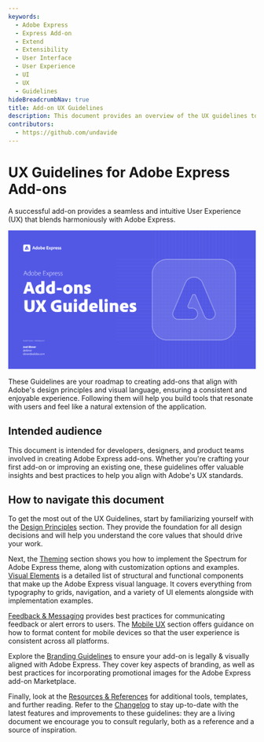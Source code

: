 ```yaml
---
keywords:
  - Adobe Express
  - Express Add-on 
  - Extend
  - Extensibility
  - User Interface
  - User Experience
  - UI
  - UX
  - Guidelines
hideBreadcrumbNav: true
title: Add-on UX Guidelines
description: This document provides an overview of the UX guidelines to follow when designing your Adobe Express add-on.
contributors:
  - https://github.com/undavide
---
```


# UX Guidelines for Adobe Express Add-ons

A successful add-on provides a seamless and intuitive User Experience (UX) that blends harmoniously with Adobe Express.

![](./img/introduction_cover.png)

These Guidelines are your roadmap to creating add-ons that align with Adobe's design principles and visual language, ensuring a consistent and enjoyable experience. Following them will help you build tools that resonate with users and feel like a natural extension of the application.

## Intended audience

This document is intended for developers, designers, and product teams involved in creating Adobe Express add-ons. Whether you're crafting your first add-on or improving an existing one, these guidelines offer valuable insights and best practices to help you align with Adobe's UX standards.

## How to navigate this document

To get the most out of the UX Guidelines, start by familiarizing yourself with the [Design Principles](design_principles.md) section. They provide the foundation for all design decisions and will help you understand the core values that should drive your work.

Next, the [Theming](theming.md) section shows you how to implement the Spectrum for Adobe Express theme, along with customization options and examples. [Visual Elements](./visual_elements.md) is a detailed list of structural and functional components that make up the Adobe Express visual language. It covers everything from typography to grids, navigation, and a variety of UI elements alongside with implementation examples.

[Feedback & Messaging](feedback_and_messaging.md) provides best practices for communicating feedback or alert errors to users. The [Mobile UX](mobile_ux.md) section offers guidance on how to format content for mobile devices so that the user experience is consistent across all platforms.

Explore the [Branding Guidelines](branding_guidelines.md) to ensure your add-on is legally & visually aligned with Adobe Express. They cover key aspects of branding, as well as best practices for incorporating promotional images for the Adobe Express add-on Marketplace.

Finally, look at the [Resources & References](./resources_and_references.md) for additional tools, templates, and further reading. Refer to the [Changelog](./changelog.md) to stay up-to-date with the latest features and improvements to these guidelines: they are a living document we encourage you to consult regularly, both as a reference and a source of inspiration.
